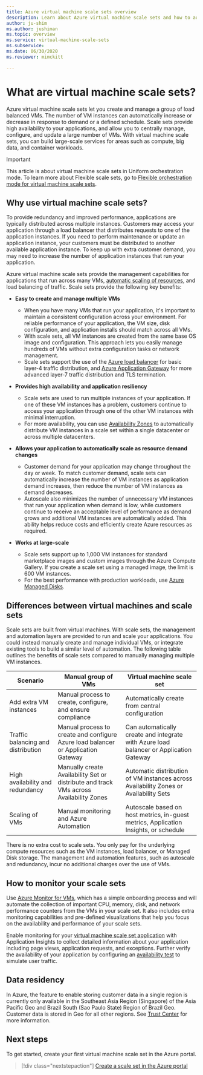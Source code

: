 ```yaml
---
title: Azure virtual machine scale sets overview
description: Learn about Azure virtual machine scale sets and how to automatically scale your applications
author: ju-shim
ms.author: jushiman
ms.topic: overview
ms.service: virtual-machine-scale-sets
ms.subservice:
ms.date: 06/30/2020
ms.reviewer: mimckitt

---
```

# What are virtual machine scale sets?

Azure virtual machine scale sets let you create and manage a group of load balanced VMs. The number of VM instances can automatically increase or decrease in response to demand or a defined schedule. Scale sets provide high availability to your applications, and allow you to centrally manage, configure, and update a large number of VMs. With virtual machine scale sets, you can build large-scale services for areas such as compute, big data, and container workloads.

> [!IMPORTANT]
> This article is about virtual machine scale sets in Uniform orchestration mode. To learn more about Flexible scale sets, go to [Flexible orchestration mode for virtual machine scale sets](../virtual-machines/flexible-virtual-machine-scale-sets.md).

## Why use virtual machine scale sets?
To provide redundancy and improved performance, applications are typically distributed across multiple instances. Customers may access your application through a load balancer that distributes requests to one of the application instances. If you need to perform maintenance or update an application instance, your customers must be distributed to another available application instance. To keep up with extra customer demand, you may need to increase the number of application instances that run your application.

Azure virtual machine scale sets provide the management capabilities for applications that run across many VMs, [automatic scaling of resources](virtual-machine-scale-sets-autoscale-overview.md), and load balancing of traffic. Scale sets provide the following key benefits:

- **Easy to create and manage multiple VMs**
    - When you have many VMs that run your application, it's important to maintain a consistent configuration across your environment. For reliable performance of your application, the VM size, disk configuration, and application installs should match across all VMs.
    - With scale sets, all VM instances are created from the same base OS image and configuration. This approach lets you easily manage hundreds of VMs without extra configuration tasks or network management.
    - Scale sets support the use of the [Azure load balancer](../load-balancer/load-balancer-overview.md) for basic layer-4 traffic distribution, and [Azure Application Gateway](../application-gateway/overview.md) for more advanced layer-7 traffic distribution and TLS termination.

- **Provides high availability and application resiliency**
    - Scale sets are used to run multiple instances of your application. If one of these VM instances has a problem, customers continue to access your application through one of the other VM instances with minimal interruption.
    - For more availability, you can use [Availability Zones](../availability-zones/az-overview.md) to automatically distribute VM instances in a scale set within a single datacenter or across multiple datacenters.

- **Allows your application to automatically scale as resource demand changes**
    - Customer demand for your application may change throughout the day or week. To match customer demand, scale sets can automatically increase the number of VM instances as application demand increases, then reduce the number of VM instances as demand decreases.
    - Autoscale also minimizes the number of unnecessary VM instances that run your application when demand is low, while customers continue to receive an acceptable level of performance as demand grows and additional VM instances are automatically added. This ability helps reduce costs and efficiently create Azure resources as required.

- **Works at large-scale**
    - Scale sets support up to 1,000 VM instances for standard marketplace images and custom images through the Azure Compute Gallery. If you create a scale set using a managed image, the limit is 600 VM instances.
    - For the best performance with production workloads, use [Azure Managed Disks](../virtual-machines/managed-disks-overview.md).


## Differences between virtual machines and scale sets
Scale sets are built from virtual machines. With scale sets, the management and automation layers are provided to run and scale your applications. You could instead manually create and manage individual VMs, or integrate existing tools to build a similar level of automation. The following table outlines the benefits of scale sets compared to manually managing multiple VM instances.

| Scenario                           | Manual group of VMs                                                                    | Virtual machine scale set |
|------------------------------------|----------------------------------------------------------------------------------------|---------------------------|
| Add extra VM instances        | Manual process to create, configure, and ensure compliance                             | Automatically create from central configuration |
| Traffic balancing and distribution | Manual process to create and configure Azure load balancer or Application Gateway      | Can automatically create and integrate with Azure load balancer or Application Gateway |
| High availability and redundancy   | Manually create Availability Set or distribute and track VMs across Availability Zones | Automatic distribution of VM instances across Availability Zones or Availability Sets |
| Scaling of VMs                     | Manual monitoring and Azure Automation                                                 | Autoscale based on host metrics, in-guest metrics, Application Insights, or schedule |

There is no extra cost to scale sets. You only pay for the underlying compute resources such as the VM instances, load balancer, or Managed Disk storage. The management and automation features, such as autoscale and redundancy, incur no additional charges over the use of VMs.

## How to monitor your scale sets

Use [Azure Monitor for VMs](../azure-monitor/vm/vminsights-overview.md), which has a simple onboarding process and will automate the collection of important CPU, memory, disk, and network performance counters from the VMs in your scale set. It also includes extra monitoring capabilities and pre-defined visualizations that help you focus on the availability and performance of your scale sets.

Enable monitoring for your [virtual machine scale set application](../azure-monitor/app/azure-vm-vmss-apps.md) with Application Insights to collect detailed information about your application including page views, application requests, and exceptions. Further verify the availability of your application by configuring an [availability test](../azure-monitor/app/monitor-web-app-availability.md) to simulate user traffic.

## Data residency

In Azure, the feature to enable storing customer data in a single region is currently only available in the Southeast Asia Region (Singapore) of the Asia Pacific Geo and Brazil South (Sao Paulo State) Region of Brazil Geo. Customer data is stored in Geo for all other regions. See [Trust Center](https://azure.microsoft.com/global-infrastructure/data-residency/) for more information.

## Next steps
To get started, create your first virtual machine scale set in the Azure portal.

> [!div class="nextstepaction"]
> [Create a scale set in the Azure portal](quick-create-portal.md)
